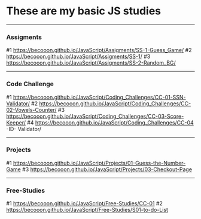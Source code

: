 # These are my basic JS studies
------------------------------------------------------------
### Assigments ###
#1  https://becooon.github.io/JavaScript/Assigments/SS-1-Guess_Game/
#2  https://becooon.github.io/JavaScript/Assigments/SS-1/
#3  https://becooon.github.io/JavaScript/Assigments/SS-2-Random_BG/

------------------------------------------------------------
### Code Challenge ###
#1 https://becooon.github.io/JavaScript/Coding_Challenges/CC-01-SSN-Validator/
#2 https://becooon.github.io/JavaScript/Coding_Challenges/CC-02-Vowels-Counter/
#3 https://becooon.github.io/JavaScript/Coding_Challenges/CC-03-Score-Keeper/
#4 https://becooon.github.io/JavaScript/Coding_Challenges/CC-04 -ID- Validator/


------------------------------------------------------------
### Projects ###
#1 https://becooon.github.io/JavaScript/Projects/01-Guess-the-Number-Game
#3 https://becooon.github.io/JavaScript/Projects/03-Checkout-Page


------------------------------------------------------------
### Free-Studies ###
#1 https://becooon.github.io/JavaScript/Free-Studies/CC-01
#2 https://becooon.github.io/JavaScript/Free-Studies/S01-to-do-List

